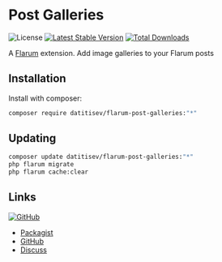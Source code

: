 # Post Galleries

![License](https://img.shields.io/badge/license-MIT-blue.svg) [![Latest Stable Version](https://img.shields.io/packagist/v/datitisev/flarum-post-galleries.svg)](https://packagist.org/packages/datitisev/flarum-post-galleries) [![Total Downloads](https://img.shields.io/packagist/dt/datitisev/flarum-post-galleries.svg)](https://packagist.org/packages/datitisev/flarum-post-galleries)

A [Flarum](http://flarum.org) extension. Add image galleries to your Flarum posts

## Installation

Install with composer:

```sh
composer require datitisev/flarum-post-galleries:"*"
```

## Updating

```sh
composer update datitisev/flarum-post-galleries:"*"
php flarum migrate
php flarum cache:clear
```

## Links

[![GitHub](https://img.shields.io/badge/donate-datitisev-ea4aaa?style=for-the-badge&logo=github)](https://datitisev.me/donate/github)

- [Packagist](https://packagist.org/packages/datitisev/flarum-post-galleries)
- [GitHub](https://github.com/datitisev/flarum-post-galleries)
- [Discuss](https://discuss.flarum.org/d/datitisev)
